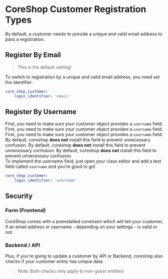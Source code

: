 # CoreShop Customer Registration Types
By default, a customer needs to provide a unique and valid email address to pass a registration.

## Register By Email
> This is the default setting!

To switch to registration by a unique and valid email address, you need set the identifier:

```yaml
core_shop_customer:
    login_identifier: 'email'
```

## Register By Username
First, you need to make sure your customer object provides a `username` field.	First, you need to make sure your customer object provides a `username` field.	First, you need to make sure your customer object provides a `username` field.	
By default, coreshop **does not** install this field to prevent unnecessary confusion.	By default, coreshop **does not** install this field to prevent unnecessary confusion.	By default, coreshop **does not** install this field to prevent unnecessary confusion.	
To implement the username field, just open your class editor and add a text field called `username` and you're good to go!

```yaml
core_shop_customer:
    login_identifier: 'username'
```

## Security

### Form (Frontend)
CoreShop comes with a preinstalled constraint which will tell your customer, if an email address or username - depending on your settings - is valid or not.

### Backend / API
Plus, if you're going to update a customer by API or Backend, coreshop also checks if your customer entity has unique data.

> Note: Both checks only apply to non-guest entities!

